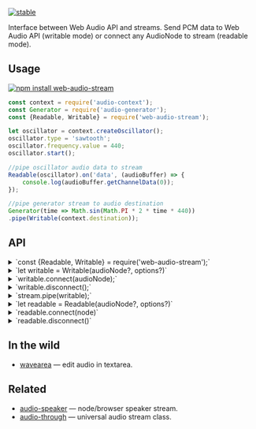 [![stable](http://badges.github.io/stability-badges/dist/stable.svg)](http://github.com/badges/stability-badges)

Interface between Web Audio API and streams. Send PCM data to Web Audio API (writable mode) or connect any AudioNode to stream (readable mode).

## Usage

[![npm install web-audio-stream](https://nodei.co/npm/web-audio-stream.png?mini=true)](https://npmjs.org/package/web-audio-stream/)

```js
const context = require('audio-context');
const Generator = require('audio-generator');
const {Readable, Writable} = require('web-audio-stream');

let oscillator = context.createOscillator();
oscillator.type = 'sawtooth';
oscillator.frequency.value = 440;
oscillator.start();

//pipe oscillator audio data to stream
Readable(oscillator).on('data', (audioBuffer) => {
	console.log(audioBuffer.getChannelData(0));
});

//pipe generator stream to audio destination
Generator(time => Math.sin(Math.PI * 2 * time * 440))
.pipe(Writable(context.destination));
```


## API

<details><summary>`const {Readable, Writable} = require('web-audio-stream');`</summary>

Require stream instance, by default writable. Or require separate streams:

```js
//web-audio → stream
const Readable = require('web-audio-stream/readable');

//stream → web-audio
const Writable = require('web-audio-stream/writable');
```
</details>

<details><summary>`let writable = Writable(audioNode?, options?)`</summary>

Create writer to web-audio, possibly based on options, and later connect it to audio node. Or maybe pass target audio node directly, maybe with options.

```js
var Writable = require('web-audio-stream/writable');
var context = require('audio-context');

//options or single properties are optional
var writable = Writable(context.destination, {
	//context: context,
	//channels: 2,
	//sampleRate: 44100,

	//BUFFER_MODE, SCRIPT_MODE, WORKER_MODE (pending web-audio-workers)
	mode: Writable.BUFFER_MODE,

	//disconnect node if input stream ends
	autoend: true
});
```
</details>
<details><summary>`writable.connect(audioNode);`</summary>

Connect stream to audio node.

```js
//connect/disconnect to AudioNode
writable.connect(context.destination);
```
</details>
<details><summary>`writable.disconnect();`</summary>

Disconnect from target audionode, end writing, dispose stream.

</details>
<details><summary>`stream.pipe(writable);`</summary>

Pipe stream to writable, or write data directly to it etc, basically it implements _Writable_ stream class.

```js
//as a stream
var Generator = require('audio-generator');
var src = Generator(function (time) {
	return Math.sin(Math.PI * 2 * time * 440);
});
src.pipe(writable);


//or simply send data to web-audio
var chunk = new Float32Array(1024);
for (var i = 0; i < 1024; i++) {
	chunk[i] = Math.random();
}
writable.write(chunk);

setTimeout(writable.end, 1000);
```

Stream is smart enough to recognize any type of data placed into it: audioBuffer, arrayBuffer, float32Array, buffer, array. Make sure only that passed buffer format complies with passed options.

</details>

<details><summary>`let readable = Readable(audioNode?, options?)`</summary>

Create reading stream of web-audio-data, possibly with options, and maybe with audioNode to read from.

```js
const Readable = require('web-audio-stream/readable');

let readable = Readable(myNode, {
	//audio context, if node is not passed
	context: context,
	channels: 2,
	sampleRate: 44100,

	//ANALYZER_NODE or SCRIPT_NODE
	mode: Readable.SCRIPT_MODE
});
readable.on('data', buffer => {
	console.log('Got audio buffer');
});
```

</details>
<details><summary>`readable.connect(node)`</summary>

Read from audio node. Note that it is reversing order - basically node gets connected to readable stream.

</details>
<details><summary>`readable.disconnect()`</summary>

End reading.

</details>

## In the wild

* [wavearea](https://github.com/audio-lab/wavearea) — edit audio in textarea.


## Related

* [audio-speaker](https://github.com/audio-lab/audio-speaker) — node/browser speaker stream.
* [audio-through](https://github.com/audio-lab/audio-speaker) — universal audio stream class.

